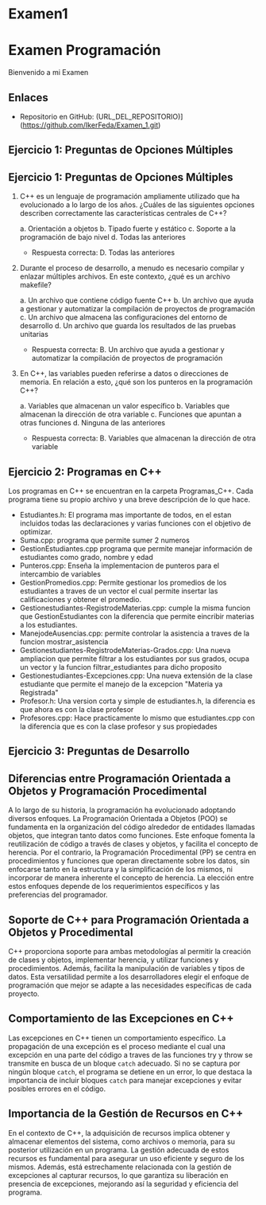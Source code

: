 # Examen1
# Examen Programación

Bienvenido a mi Examen 

## Enlaces

- Repositorio en GitHub: (URL_DEL_REPOSITORIO)](https://github.com/IkerFeda/Examen_1.git)

## Ejercicio 1: Preguntas de Opciones Múltiples

## Ejercicio 1: Preguntas de Opciones Múltiples

1. C++ es un lenguaje de programación ampliamente utilizado que ha evolucionado a lo largo de los años. ¿Cuáles de las siguientes opciones describen correctamente las características centrales de C++?

    a. Orientación a objetos
    b. Tipado fuerte y estático
    c. Soporte a la programación de bajo nivel
    d. Todas las anteriores

   - Respuesta correcta: D. Todas las anteriores

2. Durante el proceso de desarrollo, a menudo es necesario compilar y enlazar múltiples archivos. En este contexto, ¿qué es un archivo makefile?

    a. Un archivo que contiene código fuente C++
    b. Un archivo que ayuda a gestionar y automatizar la compilación de proyectos de programación
    c. Un archivo que almacena las configuraciones del entorno de desarrollo
    d. Un archivo que guarda los resultados de las pruebas unitarias

   - Respuesta correcta: B. Un archivo que ayuda a gestionar y automatizar la compilación de proyectos de programación

3. En C++, las variables pueden referirse a datos o direcciones de memoria. En relación a esto, ¿qué son los punteros en la programación C++?

   a. Variables que almacenan un valor específico
   b. Variables que almacenan la dirección de otra variable
   c. Funciones que apuntan a otras funciones
   d. Ninguna de las anteriores

   - Respuesta correcta: B. Variables que almacenan la dirección de otra variable
## Ejercicio 2: Programas en C++

Los programas en C++ se encuentran en la carpeta Programas_C++. Cada programa tiene su propio archivo y una breve descripción de lo que hace.

- Estudiantes.h: El programa mas importante de todos, en el estan incluidos todas las declaraciones y varias funciones con el objetivo de optimizar.
- Suma.cpp: programa que permite sumer 2 numeros
- GestionEstudiantes.cpp programa que permite manejar información de estudiantes como grado, nombre y edad
- Punteros.cpp: Enseña la implementacion de punteros para el intercambio de variables
- GestionPromedios.cpp: Permite gestionar los promedios de los estudiantes a traves de un vector el cual permite insertar las calificaciones y obtener el promedio.
- Gestionestudiantes-RegistrodeMaterias.cpp: cumple la misma funcion que GestionEstudiantes con la diferencia que permite eincribir materias a los estudiantes.
- ManejodeAusencias.cpp: permite controlar la asistencia a traves de la funcion mostrar_asistencia
- Gestionestudiantes-RegistrodeMaterias-Grados.cpp: Una nueva ampliacion que permite filtrar a los estudiantes por sus grados, ocupa un vector y la funcion filtrar_estudiantes para dicho proposito
- Gestionestudiantes-Excepciones.cpp: Una nueva extensión de la clase estudiante que permite el manejo de la excepcion "Materia ya Registrada"
- Profesor.h: Una version corta y simple de estudiantes.h, la diferencia es que ahora es con la clase profesor
- Profesores.cpp: Hace practicamente lo mismo que estudiantes.cpp con la diferencia que es con la clase profesor y sus propiedades

## Ejercicio 3: Preguntas de Desarrollo
## Diferencias entre Programación Orientada a Objetos y Programación Procedimental

A lo largo de su historia, la programación ha evolucionado adoptando diversos enfoques. La Programación Orientada a Objetos (POO) se fundamenta en la organización del código alrededor de entidades llamadas objetos, que integran tanto datos como funciones. Este enfoque fomenta la reutilización de código a través de clases y objetos, y facilita el concepto de herencia. Por el contrario, la Programación Procedimental (PP) se centra en procedimientos y funciones que operan directamente sobre los datos, sin enfocarse tanto en la estructura y la simplificación de los mismos, ni incorporar de manera inherente el concepto de herencia. La elección entre estos enfoques depende de los requerimientos específicos y las preferencias del programador.

## Soporte de C++ para Programación Orientada a Objetos y Procedimental

C++ proporciona soporte para ambas metodologías al permitir la creación de clases y objetos, implementar herencia, y utilizar funciones y procedimientos. Además, facilita la manipulación de variables y tipos de datos. Esta versatilidad permite a los desarrolladores elegir el enfoque de programación que mejor se adapte a las necesidades específicas de cada proyecto.

## Comportamiento de las Excepciones en C++

Las excepciones en C++ tienen un comportamiento específico. La propagación de una excepción es el proceso mediante el cual una excepción en una parte del código a traves de las funciones try y throw se transmite en busca de un bloque `catch` adecuado. Si no se captura por ningún bloque `catch`, el programa se detiene en un error, lo que destaca la importancia de incluir bloques `catch` para manejar excepciones y evitar posibles errores en el código.

## Importancia de la Gestión de Recursos en C++

En el contexto de C++, la adquisición de recursos implica obtener y almacenar elementos del sistema, como archivos o memoria, para su posterior utilización en un programa. La gestión adecuada de estos recursos es fundamental para asegurar un uso eficiente y seguro de los mismos. Además, está estrechamente relacionada con la gestión de excepciones al capturar recursos, lo que garantiza su liberación en presencia de excepciones, mejorando así la seguridad y eficiencia del programa.




